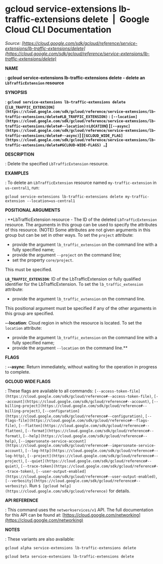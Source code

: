 # gcloud service-extensions lb-traffic-extensions delete  |  Google Cloud CLI Documentation

*Source: [https://cloud.google.com/sdk/gcloud/reference/service-extensions/lb-traffic-extensions/delete](https://cloud.google.com/sdk/gcloud/reference/service-extensions/lb-traffic-extensions/delete)*

**NAME**

: **gcloud service-extensions lb-traffic-extensions delete - delete an `LbTrafficExtension` resource**

**SYNOPSIS**

: **`gcloud service-extensions lb-traffic-extensions delete` (`[LB_TRAFFIC_EXTENSION](https://cloud.google.com/sdk/gcloud/reference/service-extensions/lb-traffic-extensions/delete#LB_TRAFFIC_EXTENSION)` : `[--location](https://cloud.google.com/sdk/gcloud/reference/service-extensions/lb-traffic-extensions/delete#--location)`=`LOCATION`) [`[--async](https://cloud.google.com/sdk/gcloud/reference/service-extensions/lb-traffic-extensions/delete#--async)`] [`[GCLOUD_WIDE_FLAG](https://cloud.google.com/sdk/gcloud/reference/service-extensions/lb-traffic-extensions/delete#GCLOUD-WIDE-FLAGS) …`]**

**DESCRIPTION**

: Delete the specified `LbTrafficExtension` resource.

**EXAMPLES**

: To delete an `LbTrafficExtension` resource named
`my-traffic-extension` in `us-central1`, run:

```
gcloud service-extensions lb-traffic-extensions delete my-traffic-extension --location=us-central1
```

**POSITIONAL ARGUMENTS**

: **LbTrafficExtension resource - The ID of the deleted
`LbTrafficExtension` resource. The arguments in this group can be
used to specify the attributes of this resource. (NOTE) Some attributes are not
given arguments in this group but can be set in other ways.
To set the `project` attribute:

- provide the argument `lb_traffic_extension` on the command line with
a fully specified name;
- provide the argument `--project` on the command line;
- set the property `core/project`.

This must be specified.

**`LB_TRAFFIC_EXTENSION`**:
ID of the LbTrafficExtension or fully qualified identifier for the
LbTrafficExtension.
To set the `lb_traffic_extension` attribute:

- provide the argument `lb_traffic_extension` on the command line.

This positional argument must be specified if any of the other arguments in this
group are specified.

**--location**:
Cloud region in which the resource is located.
To set the `location` attribute:

- provide the argument `lb_traffic_extension` on the command line with
a fully specified name;
- provide the argument `--location` on the command line.**

**FLAGS**

: **--async**:
Return immediately, without waiting for the operation in progress to complete.

**GCLOUD WIDE FLAGS**

: These flags are available to all commands: `[--access-token-file](https://cloud.google.com/sdk/gcloud/reference#--access-token-file)`,
`[--account](https://cloud.google.com/sdk/gcloud/reference#--account)`, `[--billing-project](https://cloud.google.com/sdk/gcloud/reference#--billing-project)`,
`[--configuration](https://cloud.google.com/sdk/gcloud/reference#--configuration)`,
`[--flags-file](https://cloud.google.com/sdk/gcloud/reference#--flags-file)`,
`[--flatten](https://cloud.google.com/sdk/gcloud/reference#--flatten)`, `[--format](https://cloud.google.com/sdk/gcloud/reference#--format)`, `[--help](https://cloud.google.com/sdk/gcloud/reference#--help)`, `[--impersonate-service-account](https://cloud.google.com/sdk/gcloud/reference#--impersonate-service-account)`,
`[--log-http](https://cloud.google.com/sdk/gcloud/reference#--log-http)`,
`[--project](https://cloud.google.com/sdk/gcloud/reference#--project)`, `[--quiet](https://cloud.google.com/sdk/gcloud/reference#--quiet)`, `[--trace-token](https://cloud.google.com/sdk/gcloud/reference#--trace-token)`, `[--user-output-enabled](https://cloud.google.com/sdk/gcloud/reference#--user-output-enabled)`,
`[--verbosity](https://cloud.google.com/sdk/gcloud/reference#--verbosity)`.
Run `$ [gcloud help](https://cloud.google.com/sdk/gcloud/reference)` for details.

**API REFERENCE**

: This command uses the `networkservices/v1` API. The full
documentation for this API can be found at: [https://cloud.google.com/networking](https://cloud.google.com/networking)

**NOTES**

: These variants are also available:

```
gcloud alpha service-extensions lb-traffic-extensions delete
```

```
gcloud beta service-extensions lb-traffic-extensions delete
```